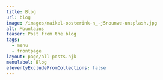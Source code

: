 ```yaml
---
title: Blog
url: blog
image: /images/maikel-oosterink-n_-j5nounwe-unsplash.jpg
alt: Mountains
teaser: Post from the blog
tags:
  - menu
  - frontpage
layout: page/all-posts.njk
menulabel: Blog
eleventyExcludeFromCollections: false
---
```

